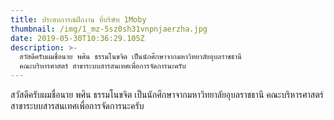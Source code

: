 ```yaml
---
title: ประสบการณ์ฝึกงาน ที่บริษัท 1Moby
thumbnail: /img/1_mz-5sz0sh31vnpnjaerzha.jpg
date: 2019-05-30T10:36:29.105Z
description: >-
  สวัสดีครับผมชื่อนาย พศิน ธรรมโนขจิต เป็นนักศึกษาจากมหาวิทยาลัยอุบลราชธานี
  คณะบริหารศาสตร์ สาขาระบบสารสนเทศเพื่อการจัดการนะครับ
---
```

สวัสดีครับผมชื่อนาย พศิน ธรรมโนขจิต เป็นนักศึกษาจากมหาวิทยาลัยอุบลราชธานี คณะบริหารศาสตร์ สาขาระบบสารสนเทศเพื่อการจัดการนะครับ
